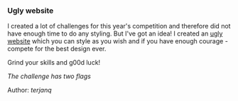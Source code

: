 ### Ugly website

I created a lot of challenges for this year's competition and therefore did not have enough time to do any styling. But I've got an idea! I created an [ugly website](https://ugly-website.web.jctf.pro) which you can style as you wish and if you have enough courage - compete for the best design ever.  

Grind your skills and g00d luck!

*The challenge has two flags*  
   
Author: *terjanq*